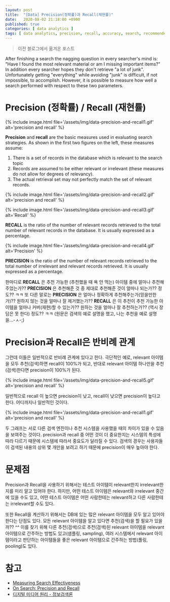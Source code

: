 ```yaml
---
layout: post
title:  "[Data] Precision(정확률)과 Recall(재현률)"
date:   2020-08-02 21:18:00 +0900
published: true
categories: [ data analytics ]
tags: [ data analytics, precision, recall, accuracy, search, recommender system ]
---
```


> 이전 블로그에서 옮겨온 포스트

After finishing a search the nagging question in every searcher's mind is: "Have I found the most relevant material or am I missing important items?"
In addition every searcher hopes they don't retrieve "a lot of junk".
Unfortunately getting "everything" while avoiding "junk" is difficult, if not impossible, to accomplish. However, it is possible to measure how well a search performed with respect to these two parameters.


# Precision (정확률) / Recall (재현률)

{% include image.html file='/assets/img/data-precision-and-recall1.gif' alt='precision and recall' %}

**Precision** and **recall** are the basic measures used in evaluating search strategies.
As shown in the first two figures on the left, these measures assume:

1. There is a set of records in the database which is relevant to the search topic
2. Records are assumed to be either relevant or irrelevant (these measures do not allow for degrees of relevancy).
3. The actual retrieval set may not perfectly match the set of relevant records.

{% include image.html file='/assets/img/data-precision-and-recall2.gif' alt='precision and recall' %}

{% include image.html file='/assets/img/data-precision-and-recall3.gif' alt='Recall' %}

**RECALL** is the ratio of the number of relevant records retrieved to the total number of relevant records in the database. It is usually expressed as a percentage.

{% include image.html file='/assets/img/data-precision-and-recall4.gif' alt='Precision' %}

**PRECISION** is the ratio of the number of relevant records retrieved to the total number of irrelevant and relevant records retrieved. It is usually expressed as a percentage.

한마디로 **RECALL** 은 추천 가능한 (추천했을 때 욕 안 먹는) 아이템 중에 얼마나 추천해주었는가?? **PRECISION** 은 추천해준 것 중 제대로 추천해준 것이 얼마나 되는가?? 정도?? ㅋㅋ 또 다른 말로는 **PRECISION** 은 얼마나 정확하게 추천해주는가(믿을만한가)?? 원하지 않는 것을 얼마나 잘 제거했는가?? **RECALL** 은 이 추천이 추천 가능한 아이템을 얼마나 커버(재현)할 수 있는가?? 원하는 것을 얼마나 잘 추천하는가?? (역시 장담은 못 한다) 정도?? ㅋㅋ
(원문은 검색의 예로 설명을 했고, 나는 추천을 예로 설명을...-ㅅ-;)


# Precision과 Recall은 반비례 관계

그런데 이들은 일반적으로 반비례 관계에 있다고 한다. 극단적인 예로, relevant 아이템을 모두 추천(검색)하면 recall이 100%가 되고, 반대로 relevant 아이템 하나만을 추천(검색)한다면 precision이 100%가 된다.

{% include image.html file='/assets/img/data-precision-and-recall5.gif' alt='precision and recall' %}

일반적으로 recall 이 높으면 precision이 낮고, recall이 낮으면 precision이 높다고 한다. 어디까지나 일반적인 것이다.

{% include image.html file='/assets/img/data-precision-and-recall1.gif' alt='precision and recall' %}

두 그래프는 서로 다른 검색 엔진이나 추천 시스템을 사용했을 때의 차이가 있을 수 있음을 보여주는 것이다. precision과 recall 중 어떤 것이 더 중요한지는 시스템의 특성에 따라 다르기 때문에 시스템에 따라서 중요도가 달라질 수 있다. 검색의 경우는 사용자들이 검색된 내용의 상위 몇 개만을 보려고 하기 때문에 precision이 매우 높아야 한다.


# 문제점

Precision과 Recall을 사용하기 위해서는 테스트 아이템이 relevant한지 irrelevant한지를 미리 알고 있어야 한다. 하지만, 어떤 테스트 아이템은 relevant와 irrelevant 중간에 있을 수도 있고, 어떤 테스트 아이템은 어떤 사람한테는 relevant하고 다른 사람한테는 irrelevant할 수도 있다.

또한 Recall을 계산하기 위해서는 DB에 있는 많은 relevant 아이템을 모두 알고 있어야 한다는 단점도 있다. 모든 relevant 아이템을 알고 있다면 추천(검색)을 할 필요가 있을까?? ^^ 이를 찾기 위해 다른 추천(검색)으로 추천(검색)된 relevant 아이템을 relevant 아이템으로 간주하는 방법도 있고(샘플링, sampling), 여러 시스템에서 relevant 아이템이라고 판단하는 아이템들을 좋은 relevant 아이템으로 간주하는 방법(풀링, pooling)도 있다.


# 참고

 - [Measuring Search Effectiveness](http://www.hsl.creighton.edu/hsl/Searching/Recall-Precision.html)
 - [On Search: Precision and Recall](http://www.tbray.org/ongoing/When/200x/2003/06/22/PandR)
 - [디지털 미디어 원리 - 정보검색론](http://psyoblade.egloos.com/2690544)
